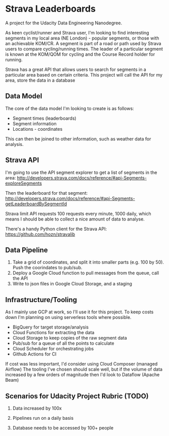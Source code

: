 # Strava Leaderboards

A project for the Udacity Data Engineering Nanodegree.

As keen cyclist/runner and Strava user, I'm looking to find interesting segments in my local area (NE London) - popular segments, or those with an achievable KOM/CR. A segment is part of a road or path used by Strava users to compare cycling/running times. The leader of a particular segment is known at the KOM/QOM for cycling and the Course Record holder for running.

Strava has a great API that allows users to search for segments in a particular area based on certain criteria. This project will call the API for my area, store the data in a database

## Data Model

The core of the data model I'm looking to create is as follows:

- Segment times (leaderboards)
- Segment information 
- Locations - coordinates

This can then be joined to other information, such as weather data for analysis.

## Strava API

I'm going to use the API segment explorer to get a list of segments in the area: http://developers.strava.com/docs/reference/#api-Segments-exploreSegments

Then the leaderboard for that segment: http://developers.strava.com/docs/reference/#api-Segments-getLeaderboardBySegmentId

Strava limit API requests 100 requests every minute, 1000 daily, which means I should be able to collect a nice amount of data to analyse.

There's a handy Python client for the Strava API: https://github.com/hozn/stravalib

## Data Pipeline

1. Take a grid of coordinates, and split it into smaller parts (e.g. 100 by 50). Push the coorindates to pub/sub.
2. Deploy a Google Cloud function to pull messages from the queue, call the API
3. Write to json files in Google Cloud Storage, and a staging 


## Infrastructure/Tooling
As I mainly use GCP at work, so I'll use it for this project. To keep costs down I'm planning on using serverless tools where possible.

- BigQuery for target storage/analysis
- Cloud Functions for extracting the data
- Cloud Storage to keep copies of the raw segment data
- Pub/sub for a queue of all the points to calculate
- Cloud Scheduler for orchestrating jobs
- Github Actions for CI

If cost was less important, I'd consider using Cloud Composer (managed Airflow) The tooling I've chosen should scale well, but if the volume of data increased by a few orders of magnitude then I'd look to Dataflow (Apache Beam)


## Scenarios for Udacity Project Rubric (TODO)

1. Data increased by 100x

2. Pipelines run on a daily basis

3. Database needs to be accessed by 100+ people